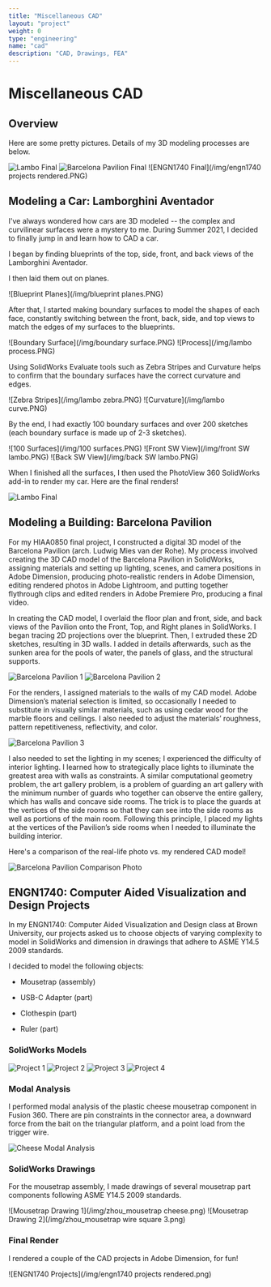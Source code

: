 ```yaml
---
title: "Miscellaneous CAD"
layout: "project"
weight: 0
type: "engineering"
name: "cad"
description: "CAD, Drawings, FEA"
---
```


# Miscellaneous CAD

## Overview

Here are some pretty pictures. Details of my 3D modeling processes are below.

![Lambo Final](/img/Lambo7.PNG)
![Barcelona Pavilion Final](/img/barcelonapavilion4_2.PNG)
![ENGN1740 Final](/img/engn1740 projects rendered.PNG)

## Modeling a Car: Lamborghini Aventador

I've always wondered how cars are 3D modeled -- the complex and curvilinear surfaces were a mystery to me. During Summer 2021, I decided to finally jump in and learn how to CAD a car.

I began by finding blueprints of the top, side, front, and back views of the Lamborghini Aventador.

<!---
![Front](/img/front side.PNG)
![Top](/img/top side.PNG)
![Right](/img/right side.PNG)
![Back](/img/back side.PNG)
-->

I then laid them out on planes.

![Blueprint Planes](/img/blueprint planes.PNG)

After that, I started making boundary surfaces to model the shapes of each face, constantly switching between the front, back, side, and top views to match the edges of my surfaces to the blueprints.

![Boundary Surface](/img/boundary surface.PNG)
![Process](/img/lambo process.PNG)

Using SolidWorks Evaluate tools such as Zebra Stripes and Curvature helps to confirm that the boundary surfaces have the correct curvature and edges.

![Zebra Stripes](/img/lambo zebra.PNG)
![Curvature](/img/lambo curve.PNG)

By the end, I had exactly 100 boundary surfaces and over 200 sketches (each boundary surface is made up of 2-3 sketches).

![100 Surfaces](/img/100 surfaces.PNG)
![Front SW View](/img/front SW lambo.PNG)
![Back SW View](/img/back SW lambo.PNG)

When I finished all the surfaces, I then used the PhotoView 360 SolidWorks add-in to render my car. Here are the final renders!

![Lambo Final](/img/Lambo7.PNG)

## Modeling a Building: Barcelona Pavilion

For my HIAA0850 final project, I constructed a digital 3D model of the Barcelona Pavilion (arch. Ludwig Mies van der Rohe). My process involved creating the 3D CAD model of the Barcelona Pavilion in SolidWorks, assigning materials and setting up lighting, scenes, and camera positions in Adobe Dimension, producing photo-realistic renders in Adobe Dimension, editing rendered photos in Adobe Lightroom, and putting together flythrough clips and edited renders in Adobe Premiere Pro, producing a final video.

In creating the CAD model, I overlaid the floor plan and front, side, and back views of the Pavilion onto the Front, Top, and Right planes in SolidWorks. I began tracing 2D projections over the blueprint. Then, I extruded these 2D sketches, resulting in 3D walls. I added in details afterwards, such as the sunken area for the pools of water, the panels of glass, and the structural supports.

![Barcelona Pavilion 1](/img/barcelonapavilion_1.PNG)
![Barcelona Pavilion 2](/img/barcelonapavilion_2.PNG)

For the renders, I assigned materials to the walls of my CAD model. Adobe Dimension’s material selection is limited, so occasionally I needed to substitute in visually similar materials, such as using cedar wood for the marble floors and ceilings. I also needed to adjust the materials’ roughness, pattern repetitiveness, reflectivity, and color.

![Barcelona Pavilion 3](/img/barcelonapavilion_3.PNG)

I also needed to set the lighting in my scenes; I experienced the difficulty of interior lighting. I learned how to strategically place lights to illuminate the greatest area with walls as constraints. A similar computational geometry problem, the art gallery problem, is a problem of guarding an art gallery with the minimum number of guards who together can observe the entire gallery, which has walls and concave side rooms. The trick is to place the guards at the vertices of the side rooms so that they can see into the side rooms as well as portions of the main room. Following this principle, I placed my lights at the vertices of the Pavilion’s side rooms when I needed to illuminate the building interior.

Here's a comparison of the real-life photo vs. my rendered CAD model!

![Barcelona Pavilion Comparison Photo](/img/barcelonapavilion_comparison.PNG)


## ENGN1740: Computer Aided Visualization and Design Projects

In my ENGN1740: Computer Aided Visualization and Design class at Brown University, our projects asked us to choose objects of varying complexity to model in SolidWorks and dimension in drawings that adhere to ASME Y14.5 2009 standards.


I decided to model the following objects:

- Mousetrap (assembly)

- USB-C Adapter (part)

- Clothespin (part)

- Ruler (part)

### SolidWorks Models

![Project 1](/img/engn1740_1.png)
![Project 2](/img/engn1740_2.png)
![Project 3](/img/engn1740_3.png)
![Project 4](/img/engn1740_4.png)

### Modal Analysis

I performed modal analysis of the plastic cheese mousetrap component in Fusion 360. There are pin constraints in the connector area, a downward force from the bait on the triangular platform, and a point load from the trigger wire.

![Cheese Modal Analysis](/img/modal.png)


### SolidWorks Drawings

For the mousetrap assembly, I made drawings of several mousetrap part components following ASME Y14.5 2009 standards.

![Mousetrap Drawing 1](/img/zhou_mousetrap cheese.png)
![Mousetrap Drawing 2](/img/zhou_mousetrap wire square 3.png)

### Final Render

I rendered a couple of the CAD projects in Adobe Dimension, for fun!

![ENGN1740 Projects](/img/engn1740 projects rendered.png)

<!-- DO NOT TOUCH -->
​
<!-- DO NOT TOUCH -->
​
<!-- DO NOT TOUCH -->

<!-- DO NOT TOUCH -->
​
<!-- DO NOT TOUCH -->
​
<!-- DO NOT TOUCH -->
